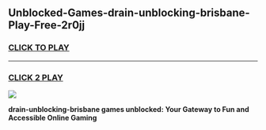 
## Unblocked-Games-drain-unblocking-brisbane-Play-Free-2r0jj
<h3>
<a href="https://premium76.site?title=drain-unblocking-brisbane&ref=21A">CLICK TO PLAY</a></h3>
<hr>

<h3>
<a href="https://premium76.site?title=drain-unblocking-brisbane&ref=21A">CLICK 2 PLAY</a>
  
</h3>

<a href="https://premium76.site?title=drain-unblocking-brisbane&ref=21A"><img src="https://clearcache.store/games.png"></a>


**drain-unblocking-brisbane games unblocked: Your Gateway to Fun and Accessible Online Gaming**
